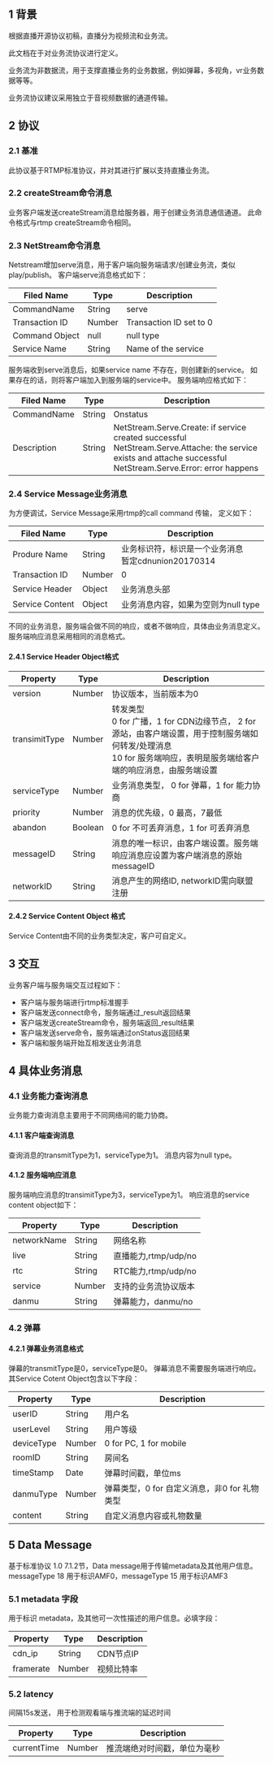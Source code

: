 ## 1 背景
根据直播开源协议初稿，直播分为视频流和业务流。

此文档在于对业务流协议进行定义。

业务流为非数据流，用于支撑直播业务的业务数据，例如弹幕，多视角，vr业务数据等等。

业务流协议建议采用独立于音视频数据的通道传输。

## 2 协议
### 2.1 基准
此协议基于RTMP标准协议，并对其进行扩展以支持直播业务流。
### 2.2 createStream命令消息
业务客户端发送createStream消息给服务器，用于创建业务消息通信通道。
此命令格式与rtmp createStream命令相同。
### 2.3 NetStream命令消息
Netstream增加serve消息，用于客户端向服务端请求/创建业务流，类似play/publish。
客户端serve消息格式如下：

|Filed Name    |Type  |Description|
|--------------|------|-----------|
|CommandName   |String|serve|
|Transaction ID|Number|Transaction ID set to 0|
|Command Object|null  |null type|
|Service Name  |String|Name of the service|

服务端收到serve消息后，如果service name 不存在，则创建新的service。
如果存在的话，则将客户端加入到服务端的service中。
服务端响应格式如下：

|Filed Name |Type  |Description|
|-----------|------|-----------|
|CommandName|String|Onstatus|
|Description|String|NetStream.Serve.Create: if service created successful<br>NetStream.Serve.Attache: the service exists and attache successful<br>NetStream.Serve.Error: error happens|

### 2.4 Service Message业务消息
为方便调试，Service Message采用rtmp的call command 传输， 定义如下：

|Filed Name     |Type  |Description|
|-------------- |------|-----------|
|Produre Name   |String|业务标识符，标识是一个业务消息<br>暂定cdnunion20170314<br>|
|Transaction ID |Number|0|
|Service Header |Object|业务消息头部|
|Service Content|Object|业务消息内容，如果为空则为null type|

不同的业务消息，服务端会做不同的响应，或者不做响应，具体由业务消息定义。
服务端响应消息采用相同的消息格式。

#### 2.4.1 Service Header Object格式

|Property     |Type   |Description|
|-------------|-------|-----------|
|version      |Number |协议版本，当前版本为0|
|transimitType|Number |转发类型<br>0 for 广播，1 for CDN边缘节点， 2 for 源站，由客户端设置，用于控制服务端如何转发/处理消息<br>10 for 服务端响应，表明是服务端给客户端的响应消息，由服务端设置|
|serviceType  |Number |业务消息类型， 0 for 弹幕，1 for 能力协商|
|priority     |Number |消息的优先级，0 最高，7最低|
|abandon      |Boolean|0 for 不可丢弃消息，1 for 可丢弃消息|
|messageID    |String |消息的唯一标识，由客户端设置。服务端响应消息应设置为客户端消息的原始messageID|
|networkID    |String |消息产生的网络ID, networkID需向联盟注册|

#### 2.4.2 Service Content Object 格式

Service Content由不同的业务类型决定，客户可自定义。

## 3 交互
业务客户端与服务端交互过程如下：
* 客户端与服务端进行rtmp标准握手
* 客户端发送connect命令，服务端通过_result返回结果
* 客户端发送createStream命令，服务端返回_result结果
* 客户端发送serve命令，服务端通过onStatus返回结果
* 客户端和服务端开始互相发送业务消息

## 4 具体业务消息
### 4.1 业务能力查询消息
业务能力查询消息主要用于不同网络间的能力协商。
#### 4.1.1 客户端查询消息
查询消息的transmitType为1，serviceType为1。
消息内容为null type。
#### 4.1.2 服务端响应消息
服务端响应消息的transimitType为3，serviceType为1。
响应消息的service content object如下：

|Property   |Type  |Description         |
|-----------|------|--------------------|
|networkName|String|网络名称             |
|live       |String|直播能力,rtmp/udp/no |
|rtc        |String|RTC能力,rtmp/udp/no |
|service    |Number|支持的业务流协议版本   |
|danmu      |String|弹幕能力，danmu/no   |

### 4.2 弹幕
#### 4.2.1 弹幕业务消息格式
弹幕的transmitType是0，serviceType是0。
弹幕消息不需要服务端进行响应。
其Service Cotent Object包含以下字段：

|Property  |Type  |Description|
|----------|------|-----------|
|userID    |String|用户名|
|userLevel |String|用户等级|
|deviceType|Number|0 for PC, 1 for mobile|
|roomID    |String|房间名|
|timeStamp |Date  |弹幕时间戳，单位ms|
|danmuType |Number|弹幕类型，0 for 自定义消息，非0 for 礼物类型|
|content   |String|自定义消息内容或礼物数量|

## 5 Data Message
基于标准协议 1.0 7.1.2节，Data message用于传输metadata及其他用户信息。messageType 18 用于标识AMF0，messageType 15 用于标识AMF3

### 5.1 metadata 字段
用于标识 metadata，及其他可一次性描述的用户信息。必填字段：

|Property  |Type  |Description|
|----------|------|-----------|
|cdn_ip    |String|CDN节点IP|
|framerate |Number|视频比特率|

### 5.2 latency
间隔15s发送， 用于检测观看端与推流端的延迟时间

|Property  |Type  |Description|
|----------|------|-----------|
|currentTime|Number|推流端绝对时间戳，单位为毫秒|

